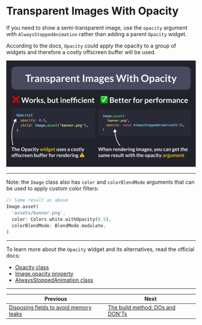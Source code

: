 # Transparent Images With Opacity

If you need to show a semi-transparent image, use the `opacity` argument with `AlwaysStoppedAnimation` rather than adding a parent `Opacity` widget.

According to the docs, `Opacity` could apply the opacity to a group of widgets and therefore a costly offscreen buffer will be used.

![](169.png)

<!--
// Transparent Images Without Opacity

// ❌ Works, but inefficient
// Opacity uses a (costly) offscreen buffer for rendering ⚠️
Opacity(
  opacity: 0.5,
  child: Image.asset('assets/banner.png'),
)

// ✅ Better for performance
Image.asset(
  'banner.png',
  opacity: const AlwaysStoppedAnimation(0.5),
)
-->

---

Note: the `Image` class also has `color` and `colorBlendMode` arguments that can be used to apply custom color filters:

```dart
// Same result as above
Image.asset(
  'assets/banner.png',
  color: Colors.white.withOpacity(0.5),
  colorBlendMode: BlendMode.modulate,
)
```

---

To learn more about the `Opacity` widget and its alternatives, read the official docs:

- [Opacity class](https://api.flutter.dev/flutter/widgets/Opacity-class.html)
- [Image.opacity property](https://api.flutter.dev/flutter/widgets/Image/opacity.html)
- [AlwaysStoppedAnimation<T> class](https://api.flutter.dev/flutter/animation/AlwaysStoppedAnimation-class.html)

---

| Previous | Next |
| -------- | ---- |
| [Disposing fields to avoid memory leaks](../0168-dispose-to-avoid-memory-leaks/index.md) | [The build method: DOs and DON'Ts](../0170-build-method-do-dont/index.md) |


<!-- TWITTER|https://x.com/biz84/status/1806329277295583261 -->
<!-- LINKEDIN|https://www.linkedin.com/posts/andreabizzotto_if-you-need-to-show-a-semi-transparent-image-activity-7212095137106006016-xdxL -->






